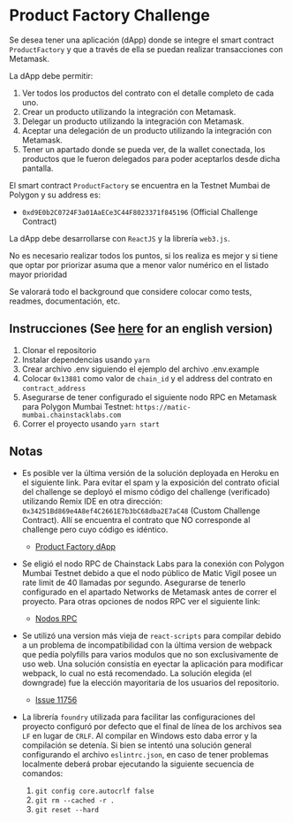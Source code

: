 # Product Factory Challenge

Se desea tener una aplicación (dApp) donde se integre el smart contract `ProductFactory` y que a través de ella se puedan realizar transacciones con Metamask.

La dApp debe permitir:

1. Ver todos los productos del contrato con el detalle completo de cada uno.
2. Crear un producto utilizando la integración con Metamask.
3. Delegar un producto utilizando la integración con Metamask.
4. Aceptar una delegación de un producto utilizando la integración con Metamask.
5. Tener un apartado donde se pueda ver, de la wallet conectada, los productos que le fueron delegados para poder aceptarlos desde dicha pantalla.

El smart contract `ProductFactory` se encuentra en la Testnet Mumbai de Polygon y su address es:

  - `0xd9E0b2C0724F3a01AaECe3C44F8023371f845196` (Official Challenge Contract)

La dApp debe desarrollarse con `ReactJS` y la librería `web3.js`.

No es necesario realizar todos los puntos, si los realiza es mejor y si tiene que optar por priorizar asuma que a menor valor numérico en el listado mayor prioridad

Se valorará todo el background que considere colocar como tests, readmes, documentación, etc.

## Instrucciones (See [here](https://github.com/dieguezguille/product-factory/blob/main/README_en.md) for an english version)

1. Clonar el repositorio
2. Instalar dependencias usando `yarn`
3. Crear archivo .env siguiendo el ejemplo del archivo .env.example
4. Colocar `0x13881` como valor de `chain_id` y el address del contrato en `contract_address`
5. Asegurarse de tener configurado el siguiente nodo RPC en Metamask para Polygon Mumbai Testnet: `https://matic-mumbai.chainstacklabs.com`
6. Correr el proyecto usando `yarn start`

## Notas

- Es posible ver la última versión de la solución deployada en Heroku en el siguiente link. Para evitar el spam y la exposición del contrato oficial del challenge se deployó el mismo código del challenge (verificado) utilizando Remix IDE en otra dirección: `0x34251Bd869e4A8ef4C2661E7b3bC68dba2E7aC48` (Custom Challenge Contract). Allí se encuentra el contrato que NO corresponde al challenge pero cuyo código es idéntico.

  - [Product Factory dApp](https://product-factory.herokuapp.com/)

- Se eligió el nodo RPC de Chainstack Labs para la conexión con Polygon Mumbai Testnet debido a que el nodo público de Matic Vigil posee un rate limit de 40 llamadas por segundo. Asegurarse de tenerlo configurado en el apartado Networks de Metamask antes de correr el proyecto. Para otras opciones de nodos RPC ver el siguiente link:

  - [Nodos RPC](https://docs.superfluid.finance/superfluid/protocol-developers/networks/polygon-network-matic)

- Se utilizó una version más vieja de `react-scripts` para compilar debido a un problema de incompatibilidad con la última version de webpack que pedía polyfills para varios modulos que no son exclusivamente de uso web. Una solución consistía en eyectar la aplicación para modificar webpack, lo cual no está recomendado. La solución elegida (el downgrade) fue la elección mayoritaria de los usuarios del repositorio.

  - [Issue 11756](https://github.com/facebook/create-react-app/issues/11756)

- La librería `foundry` utilizada para facilitar las configuraciones del proyecto configuró por defecto que el final de línea de los archivos sea `LF` en lugar de `CRLF`. Al compilar en Windows esto daba error y la compilación se detenía. Si bien se intentó una solución general configurando el archivo `eslintrc.json`, en caso de tener problemas localmente deberá probar ejecutando la siguiente secuencia de comandos:

  1. `git config core.autocrlf false`
  2. `git rm --cached -r .`
  3. `git reset --hard`
